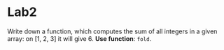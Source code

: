 # Lab2

Write down a function, which computes the sum of all integers in a given array: on [1, 2, 3] it will give 6. **Use function**: `fold`.
